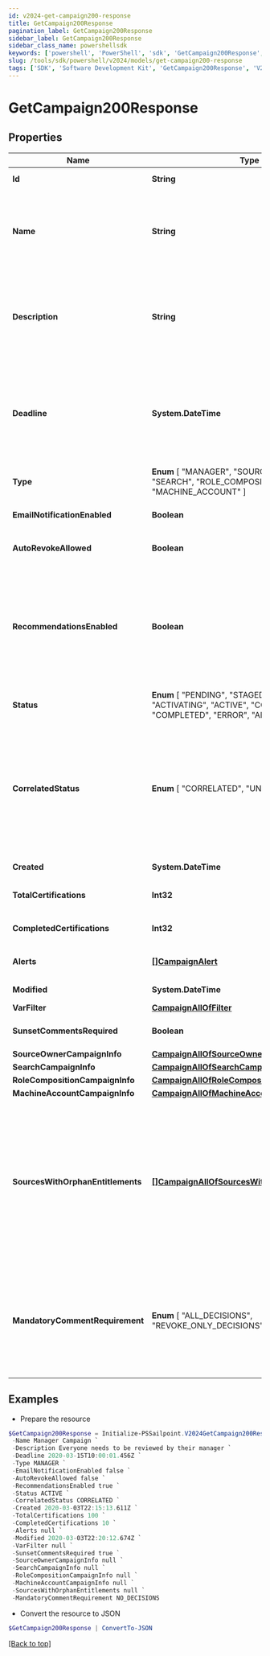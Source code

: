 ```yaml
---
id: v2024-get-campaign200-response
title: GetCampaign200Response
pagination_label: GetCampaign200Response
sidebar_label: GetCampaign200Response
sidebar_class_name: powershellsdk
keywords: ['powershell', 'PowerShell', 'sdk', 'GetCampaign200Response', 'V2024GetCampaign200Response'] 
slug: /tools/sdk/powershell/v2024/models/get-campaign200-response
tags: ['SDK', 'Software Development Kit', 'GetCampaign200Response', 'V2024GetCampaign200Response']
---
```



# GetCampaign200Response

## Properties

Name | Type | Description | Notes
------------ | ------------- | ------------- | -------------
**Id** | **String** | Id of the campaign | [optional] [readonly] 
**Name** | **String** | The campaign name. If this object is part of a template, special formatting applies; see the `/campaign-templates/{id}/generate` endpoint documentation for details.  | [required]
**Description** | **String** | The campaign description. If this object is part of a template, special formatting applies; see the `/campaign-templates/{id}/generate` endpoint documentation for details.  | [required]
**Deadline** | **System.DateTime** | The campaign's completion deadline.  This date must be in the future in order to activate the campaign.  If you try to activate a campaign with a deadline of today or in the past, you will receive a 400 error response. | [optional] 
**Type** |  **Enum** [  "MANAGER",    "SOURCE_OWNER",    "SEARCH",    "ROLE_COMPOSITION",    "MACHINE_ACCOUNT" ] | The type of campaign. Could be extended in the future. | [required]
**EmailNotificationEnabled** | **Boolean** | Enables email notification for this campaign | [optional] [default to $false]
**AutoRevokeAllowed** | **Boolean** | Allows auto revoke for this campaign | [optional] [default to $false]
**RecommendationsEnabled** | **Boolean** | Enables IAI for this campaign. Accepts true even if the IAI product feature is off. If IAI is turned off then campaigns generated from this template will indicate false. The real value will then be returned if IAI is ever enabled for the org in the future. | [optional] [default to $false]
**Status** |  **Enum** [  "PENDING",    "STAGED",    "CANCELING",    "ACTIVATING",    "ACTIVE",    "COMPLETING",    "COMPLETED",    "ERROR",    "ARCHIVED" ] | The campaign's current status. | [optional] [readonly] 
**CorrelatedStatus** |  **Enum** [  "CORRELATED",    "UNCORRELATED" ] | The correlatedStatus of the campaign. Only SOURCE_OWNER campaigns can be Uncorrelated. An Uncorrelated certification campaign only includes Uncorrelated identities (An identity is uncorrelated if it has no accounts on an authoritative source). | [optional] 
**Created** | **System.DateTime** | Created time of the campaign | [optional] [readonly] 
**TotalCertifications** | **Int32** | The total number of certifications in this campaign. | [optional] [readonly] 
**CompletedCertifications** | **Int32** | The number of completed certifications in this campaign. | [optional] [readonly] 
**Alerts** | [**[]CampaignAlert**](campaign-alert) | A list of errors and warnings that have accumulated. | [optional] [readonly] 
**Modified** | **System.DateTime** | Modified time of the campaign | [optional] [readonly] 
**VarFilter** | [**CampaignAllOfFilter**](campaign-all-of-filter) |  | [optional] 
**SunsetCommentsRequired** | **Boolean** | Determines if comments on sunset date changes are required. | [optional] [default to $true]
**SourceOwnerCampaignInfo** | [**CampaignAllOfSourceOwnerCampaignInfo**](campaign-all-of-source-owner-campaign-info) |  | [optional] 
**SearchCampaignInfo** | [**CampaignAllOfSearchCampaignInfo**](campaign-all-of-search-campaign-info) |  | [optional] 
**RoleCompositionCampaignInfo** | [**CampaignAllOfRoleCompositionCampaignInfo**](campaign-all-of-role-composition-campaign-info) |  | [optional] 
**MachineAccountCampaignInfo** | [**CampaignAllOfMachineAccountCampaignInfo**](campaign-all-of-machine-account-campaign-info) |  | [optional] 
**SourcesWithOrphanEntitlements** | [**[]CampaignAllOfSourcesWithOrphanEntitlements**](campaign-all-of-sources-with-orphan-entitlements) | A list of sources in the campaign that contain \""orphan entitlements\"" (entitlements without a corresponding Managed Attribute). An empty list indicates the campaign has no orphan entitlements. Null indicates there may be unknown orphan entitlements in the campaign (the campaign was created before this feature was implemented). | [optional] [readonly] 
**MandatoryCommentRequirement** |  **Enum** [  "ALL_DECISIONS",    "REVOKE_ONLY_DECISIONS",    "NO_DECISIONS" ] | Determines whether comments are required for decisions during certification reviews. You can require comments for all decisions, revoke-only decisions, or no decisions. By default, comments are not required for decisions. | [optional] 

## Examples

- Prepare the resource
```powershell
$GetCampaign200Response = Initialize-PSSailpoint.V2024GetCampaign200Response  -Id 2c9079b270a266a60170a2779fcb0007 `
 -Name Manager Campaign `
 -Description Everyone needs to be reviewed by their manager `
 -Deadline 2020-03-15T10:00:01.456Z `
 -Type MANAGER `
 -EmailNotificationEnabled false `
 -AutoRevokeAllowed false `
 -RecommendationsEnabled true `
 -Status ACTIVE `
 -CorrelatedStatus CORRELATED `
 -Created 2020-03-03T22:15:13.611Z `
 -TotalCertifications 100 `
 -CompletedCertifications 10 `
 -Alerts null `
 -Modified 2020-03-03T22:20:12.674Z `
 -VarFilter null `
 -SunsetCommentsRequired true `
 -SourceOwnerCampaignInfo null `
 -SearchCampaignInfo null `
 -RoleCompositionCampaignInfo null `
 -MachineAccountCampaignInfo null `
 -SourcesWithOrphanEntitlements null `
 -MandatoryCommentRequirement NO_DECISIONS
```

- Convert the resource to JSON
```powershell
$GetCampaign200Response | ConvertTo-JSON
```


[[Back to top]](#) 

